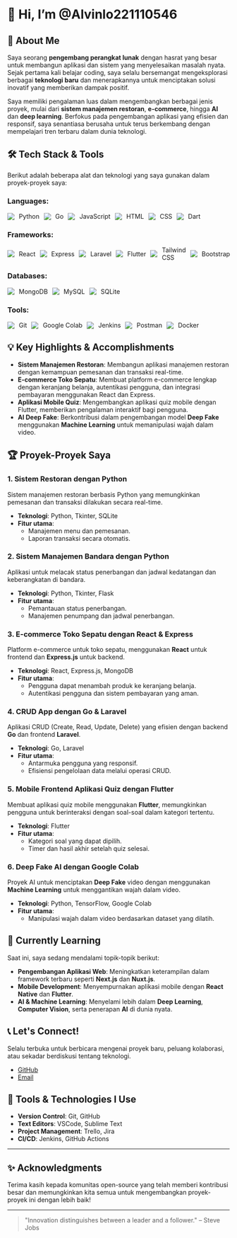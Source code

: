 # 👋 Hi, I’m @Alvinlo221110546

## 🚀 About Me
Saya seorang **pengembang perangkat lunak** dengan hasrat yang besar untuk membangun aplikasi dan sistem yang menyelesaikan masalah nyata. Sejak pertama kali belajar coding, saya selalu bersemangat mengeksplorasi berbagai **teknologi baru** dan menerapkannya untuk menciptakan solusi inovatif yang memberikan dampak positif.

Saya memiliki pengalaman luas dalam mengembangkan berbagai jenis proyek, mulai dari **sistem manajemen restoran**, **e-commerce**, hingga **AI** dan **deep learning**. Berfokus pada pengembangan aplikasi yang efisien dan responsif, saya senantiasa berusaha untuk terus berkembang dengan mempelajari tren terbaru dalam dunia teknologi.

## 🛠️ Tech Stack & Tools
Berikut adalah beberapa alat dan teknologi yang saya gunakan dalam proyek-proyek saya:

### **Languages**:
<div style="display: flex; align-items: center; gap: 10px;">
  <img src="https://img.icons8.com/color/48/000000/python.png"/> <span>Python</span>
  <img src="https://img.icons8.com/color/48/000000/go.png"/> <span>Go</span>
  <img src="https://img.icons8.com/color/48/000000/javascript.png"/> <span>JavaScript</span>
  <img src="https://img.icons8.com/color/48/000000/html-5.png"/> <span>HTML</span>
  <img src="https://img.icons8.com/color/48/000000/css3.png"/> <span>CSS</span>
  <img src="https://img.icons8.com/color/48/000000/dart.png"/> <span>Dart</span>
</div>

### **Frameworks**:
<div style="display: flex; align-items: center; gap: 10px;">
  <img src="https://img.icons8.com/color/48/000000/react-native.png"/> <span>React</span>
  <img src="https://img.icons8.com/color/48/000000/express.png"/> <span>Express</span>
  <img src="https://img.icons8.com/color/48/000000/laravel.png"/> <span>Laravel</span>
  <img src="https://img.icons8.com/color/48/000000/flutter.png"/> <span>Flutter</span>
  <img src="https://img.icons8.com/color/48/000000/tailwind-css.png"/> <span>Tailwind CSS</span>
  <img src="https://img.icons8.com/color/48/000000/bootstrap.png"/> <span>Bootstrap</span>
</div>

### **Databases**:
<div style="display: flex; align-items: center; gap: 10px;">
  <img src="https://img.icons8.com/color/48/000000/mongodb.png"/> <span>MongoDB</span>
  <img src="https://img.icons8.com/color/48/000000/mysql.png"/> <span>MySQL</span>
  <img src="https://img.icons8.com/color/48/000000/sqlite.png"/> <span>SQLite</span>
</div>

### **Tools**:
<div style="display: flex; align-items: center; gap: 10px;">
  <img src="https://img.icons8.com/color/48/000000/git.png"/> <span>Git</span>
  <img src="https://img.icons8.com/color/48/000000/google-colab.png"/> <span>Google Colab</span>
  <img src="https://img.icons8.com/color/48/000000/jenkins.png"/> <span>Jenkins</span>
  <img src="https://img.icons8.com/color/48/000000/postman.png"/> <span>Postman</span>
  <img src="https://img.icons8.com/color/48/000000/docker.png"/> <span>Docker</span>
</div>

## 💡 Key Highlights & Accomplishments
- **Sistem Manajemen Restoran**: Membangun aplikasi manajemen restoran dengan kemampuan pemesanan dan transaksi real-time.
- **E-commerce Toko Sepatu**: Membuat platform e-commerce lengkap dengan keranjang belanja, autentikasi pengguna, dan integrasi pembayaran menggunakan React dan Express.
- **Aplikasi Mobile Quiz**: Mengembangkan aplikasi quiz mobile dengan Flutter, memberikan pengalaman interaktif bagi pengguna.
- **AI Deep Fake**: Berkontribusi dalam pengembangan model **Deep Fake** menggunakan **Machine Learning** untuk memanipulasi wajah dalam video.

## 🏆 Proyek-Proyek Saya

### 1. **Sistem Restoran dengan Python**
Sistem manajemen restoran berbasis Python yang memungkinkan pemesanan dan transaksi dilakukan secara real-time.
- **Teknologi**: Python, Tkinter, SQLite
- **Fitur utama**:
  - Manajemen menu dan pemesanan.
  - Laporan transaksi secara otomatis.

### 2. **Sistem Manajemen Bandara dengan Python**
Aplikasi untuk melacak status penerbangan dan jadwal kedatangan dan keberangkatan di bandara.
- **Teknologi**: Python, Tkinter, Flask
- **Fitur utama**:
  - Pemantauan status penerbangan.
  - Manajemen penumpang dan jadwal penerbangan.

### 3. **E-commerce Toko Sepatu dengan React & Express**
Platform e-commerce untuk toko sepatu, menggunakan **React** untuk frontend dan **Express.js** untuk backend.
- **Teknologi**: React, Express.js, MongoDB
- **Fitur utama**:
  - Pengguna dapat menambah produk ke keranjang belanja.
  - Autentikasi pengguna dan sistem pembayaran yang aman.

### 4. **CRUD App dengan Go & Laravel**
Aplikasi CRUD (Create, Read, Update, Delete) yang efisien dengan backend **Go** dan frontend **Laravel**.
- **Teknologi**: Go, Laravel
- **Fitur utama**:
  - Antarmuka pengguna yang responsif.
  - Efisiensi pengelolaan data melalui operasi CRUD.

### 5. **Mobile Frontend Aplikasi Quiz dengan Flutter**
Membuat aplikasi quiz mobile menggunakan **Flutter**, memungkinkan pengguna untuk berinteraksi dengan soal-soal dalam kategori tertentu.
- **Teknologi**: Flutter
- **Fitur utama**:
  - Kategori soal yang dapat dipilih.
  - Timer dan hasil akhir setelah quiz selesai.

### 6. **Deep Fake AI dengan Google Colab**
Proyek AI untuk menciptakan **Deep Fake** video dengan menggunakan **Machine Learning** untuk menggantikan wajah dalam video.
- **Teknologi**: Python, TensorFlow, Google Colab
- **Fitur utama**:
  - Manipulasi wajah dalam video berdasarkan dataset yang dilatih.

## 🌱 Currently Learning
Saat ini, saya sedang mendalami topik-topik berikut:

- **Pengembangan Aplikasi Web**: Meningkatkan keterampilan dalam framework terbaru seperti **Next.js** dan **Nuxt.js**.
- **Mobile Development**: Menyempurnakan aplikasi mobile dengan **React Native** dan **Flutter**.
- **AI & Machine Learning**: Menyelami lebih dalam **Deep Learning**, **Computer Vision**, serta penerapan **AI** di dunia nyata.

## 📞 Let's Connect!
Selalu terbuka untuk berbicara mengenai proyek baru, peluang kolaborasi, atau sekadar berdiskusi tentang teknologi.

- [GitHub](https://github.com/Alvinlo221110546)
- [Email](mailto:alvin.lo2005@gmail.com)

## 🔧 Tools & Technologies I Use
- **Version Control**: Git, GitHub
- **Text Editors**: VSCode, Sublime Text
- **Project Management**: Trello, Jira
- **CI/CD**: Jenkins, GitHub Actions

---

## ✨ Acknowledgments
Terima kasih kepada komunitas open-source yang telah memberi kontribusi besar dan memungkinkan kita semua untuk mengembangkan proyek-proyek ini dengan lebih baik!

---

> "Innovation distinguishes between a leader and a follower." – Steve Jobs
